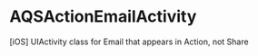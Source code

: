 AQSActionEmailActivity
======================

[iOS] UIActivity class for Email that appears in Action, not Share

